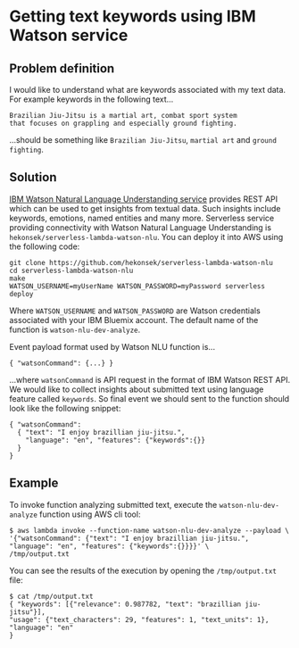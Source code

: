 # Getting text keywords using IBM Watson service

## Problem definition

I would like to understand what are keywords associated with my text data. For example keywords in the following text...

    Brazilian Jiu-Jitsu is a martial art, combat sport system 
    that focuses on grappling and especially ground fighting.
    
...should be something like `Brazilian Jiu-Jitsu`, `martial art` and `ground fighting`.

## Solution

[IBM Watson Natural Language Understanding service](https://www.ibm.com/watson/services/natural-language-understanding) provides 
REST API which can be used to get insights from textual data. Such insights include keywords, emotions, named entities and many more. Serverless service 
providing connectivity with Watson Natural Language Understanding is `hekonsek/serverless-lambda-watson-nlu`. You can deploy it into 
AWS using the following code:

    git clone https://github.com/hekonsek/serverless-lambda-watson-nlu
    cd serverless-lambda-watson-nlu
    make
    WATSON_USERNAME=myUserName WATSON_PASSWORD=myPassword serverless deploy
    
Where `WATSON_USERNAME` and `WATSON_PASSWORD` are Watson credentials associated with your IBM Bluemix account. The default name of the 
function is `watson-nlu-dev-analyze`.

Event payload format used by Watson NLU function is...

    { "watsonCommand": {...} }
    
...where `watsonCommand` is API request in the format of IBM Watson REST API. We would like to collect insights about submitted text 
using language feature called `keywords`. So final event we should sent to the function should look like the following snippet:

    { "watsonCommand":
      { "text": "I enjoy brazillian jiu-jitsu.",
        "language": "en", "features": {"keywords":{}}
      }
    }


## Example

To invoke function analyzing submitted text, execute the `watson-nlu-dev-analyze` function using AWS cli tool: 

    $ aws lambda invoke --function-name watson-nlu-dev-analyze --payload \
    '{"watsonCommand": {"text": "I enjoy brazillian jiu-jitsu.", "language": "en", "features": {"keywords":{}}}}' \
    /tmp/output.txt
    
You can see the results of the execution by opening the `/tmp/output.txt` file:

    $ cat /tmp/output.txt
    { "keywords": [{"relevance": 0.987782, "text": "brazillian jiu-jitsu"}],
    "usage": {"text_characters": 29, "features": 1, "text_units": 1}, "language": "en"
    }